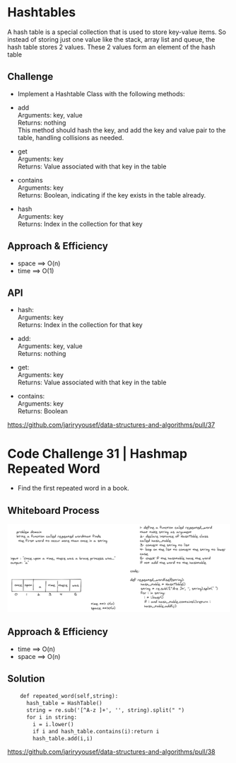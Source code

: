 # Hashtables
A hash table is a special collection that is used to store key-value items. So instead of storing just one value like the stack, array list and queue, the hash table stores 2 values. These 2 values form an element of the hash table

## Challenge
- Implement a Hashtable Class with the following methods:

- add  
  Arguments: key, value  
  Returns: nothing  
  This method should hash the key, and add the key and value pair to the table, handling collisions as needed.  

- get  
  Arguments: key  
  Returns: Value associated with that key in the table  

- contains  
  Arguments: key  
  Returns: Boolean, indicating if the key exists in the table already.  

- hash  
    Arguments: key  
    Returns: Index in the collection for that key  

## Approach & Efficiency  
- space ==> O(n)
- time ==> O(1)

## API

- hash:  
    Arguments: key  
    Returns: Index in the collection for that key  

- add:  
  Arguments: key, value  
  Returns: nothing  

- get:  
  Arguments: key  
  Returns: Value associated with that key in the table  

- contains:  
  Arguments: key  
  Returns: Boolean


https://github.com/jariryyousef/data-structures-and-algorithms/pull/37

# Code Challenge 31 | Hashmap Repeated Word
- Find the first repeated word in a book.


## Whiteboard Process
![](CodeCh31.PNG)

## Approach & Efficiency
- time ==> O(n)
- space ==> O(n)

## Solution
```
    def repeated_word(self,string):
      hash_table = HashTable()
      string = re.sub('[^A-z ]+', '', string).split(" ")
      for i in string:
        i = i.lower()
        if i and hash_table.contains(i):return i
        hash_table.add(i,i)

```
https://github.com/jariryyousef/data-structures-and-algorithms/pull/38